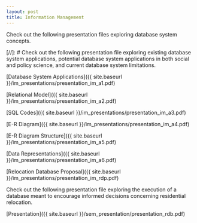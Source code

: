 ```yaml
---
layout: post
title: Information Management
---
```

Check out the following presentation files exploring database system concepts.

[//]: # Check out the following presentation file exploring existing database system applications, potential database system applications in both social and policy science, and current database system limitations.

[Database System Applications]({{ site.baseurl }}/im_presentations/presentation_im_a1.pdf)

[Relational Model]({{ site.baseurl }}/im_presentations/presentation_im_a2.pdf)

[SQL Codes]({{ site.baseurl }}/im_presentations/presentation_im_a3.pdf)

[E-R Diagram]({{ site.baseurl }}/im_presentations/presentation_im_a4.pdf)

[E-R Diagram Structure]({{ site.baseurl }}/im_presentations/presentation_im_a5.pdf)

[Data Representations]({{ site.baseurl }}/im_presentations/presentation_im_a6.pdf)

[Relocation Database Proposal]({{ site.baseurl }}/im_presentations/presentation_im_rdp.pdf)

Check out the following presentation file exploring the execution of a database meant to encourage informed decisions concerning residential relocation.

[Presentation]({{ site.baseurl }}/sem_presentation/presentation_rdb.pdf)

